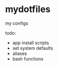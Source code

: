 # mydotfiles
my configs

todo:
- app install scripts
- set system defaults
- aliases
- bash functions